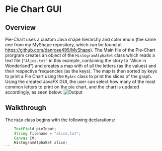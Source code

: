 # Pie Chart GUI

## Overview
Pie-Chart uses a custom Java shape hierarchy and color enum (the same one from my MyShape repository, which can be found at https://github.com/danrose499/MyShape). The Main file of the Pie-Chart prorgram creates an object of the ```HistogramAlphaBet``` class which reads a text file (```"Alice.txt"``` in this example, containing the story to "Alice in Wonderland") and creates a map with of all the letters (as the values) and their respective frequencies (as the keys). The map is then sorted by keys to print a Pie Chart using the ```MyArc``` class to print the slices of the graph. Using the created JavaFX GUI, the user can select how many of the most common letters to print on the pie chart, and the chart is updated accordingly, as seen below:
![Output](https://i.imgur.com/lGzdwmw.png?1)

## Walkthrough
The ```Main``` class begins with the following declarations:
```Java
    TextField pieInput;
    String filename = "alice.txt";
    Canvas CV;
    HistogramAlphaBet alice;
``
